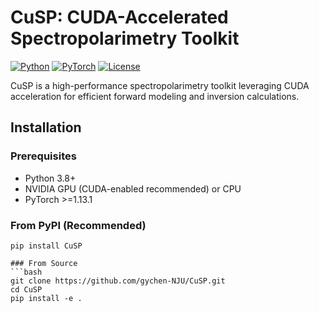 # CuSP: CUDA-Accelerated Spectropolarimetry Toolkit

[![Python](https://img.shields.io/badge/python-3.8%2B-blue)](https://www.python.org/)
[![PyTorch](https://img.shields.io/badge/PyTorch-1.13.1%2B-red)](https://pytorch.org/)
[![License](https://img.shields.io/badge/license-MIT-green)](LICENSE)

CuSP is a high-performance spectropolarimetry toolkit leveraging CUDA acceleration for efficient forward modeling and inversion calculations.

## Installation

### Prerequisites
- Python 3.8+
- NVIDIA GPU (CUDA-enabled recommended) or CPU
- PyTorch >=1.13.1

### From PyPI (Recommended)
```
pip install CuSP

### From Source
```bash
git clone https://github.com/gychen-NJU/CuSP.git
cd CuSP
pip install -e .
